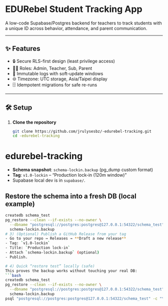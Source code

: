 # EDURebel Student Tracking App

A low-code Supabase/Postgres backend for teachers to track students with a unique ID across behavior, attendance, and parent communication.  

---

## ✨ Features
- 🔒 Secure RLS-first design (least privilege access)  
- 👨‍🏫 Roles: Admin, Teacher, Sub, Parent  
- 🧾 Immutable logs with soft-update windows  
- 🌐 Timezone: UTC storage, Asia/Taipei display  
- 🗄️ Idempotent migrations for safe re-runs  

---

## 🛠️ Setup

1. **Clone the repository**
   ```bash
   git clone https://github.com/jrulysesbz/-edurebel-tracking.git
   cd -edurebel-tracking

# edurebel-tracking

- **Schema snapshot**: `schema-lockin.backup` (pg_dump custom format)
- **Tag**: `v1.0-lockin` – “Production lock-in (120m window)”
- Supabase local dev is in `supabase/`.

## Restore the schema into a fresh DB (local example)

```bash
createdb schema_test
pg_restore --clean --if-exists --no-owner \
  --dbname "postgresql://postgres:postgres@127.0.0.1:54322/schema_test" \
  schema-lockin.backup
# 3) (Optional) Publish a GitHub Release from your tag
- Go to your repo → Releases → **Draft a new release**
- Tag: `v1.0-lockin`
- Title: `Production lock-in`
- Attach `schema-lockin.backup` (optional)
- Publish.

# 4) Quick “restore test” locally (safe)
This proves the backup works without touching your real DB:
```bash
createdb schema_test
pg_restore --clean --if-exists --no-owner \
  --dbname "postgresql://postgres:postgres@127.0.0.1:54322/schema_test" \
  schema-lockin.backup
psql "postgresql://postgres:postgres@127.0.0.1:54322/schema_test" -c "\dt public.*"
